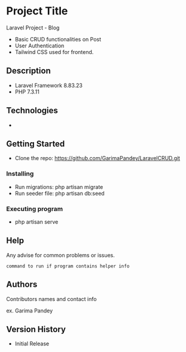 # Project Title

Laravel Project - Blog
* Basic CRUD functionalities on Post
* User Authentication 
* Tailwind CSS used for frontend.

## Description

* Laravel Framework 8.83.23
* PHP 7.3.11

## Technologies
*

## Getting Started
* Clone the repo: https://github.com/GarimaPandey/LaravelCRUD.git


### Installing

* Run migrations: php artisan migrate
* Run seeder file: php artisan db:seed

### Executing program

* php artisan serve

## Help

Any advise for common problems or issues.
```
command to run if program contains helper info
```

## Authors

Contributors names and contact info

ex. Garima Pandey 

## Version History

 * Initial Release


